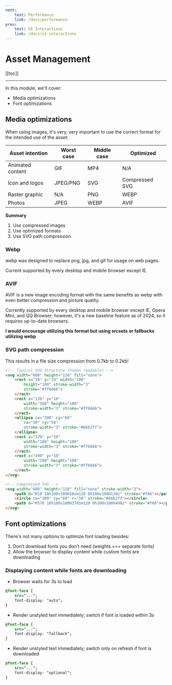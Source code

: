 ```yaml
---
next:
    text: Performance
    link: /docs/performance
prev:
    text: UI Interactions
    link: /docs/ui-interactions
---
```


<!-- markdownlint-disable MD007 MD010 MD013 MD024 MD030 MD033 -->

<script setup>
import DocHeading from "../components/doc-heading.vue"
</script>

# Asset Management

[[toc]]

<hr>

In this module, we'll cover:

- Media optimizations
- Font optimizations

## Media optimizations

When using images, it's very, very important to use the correct format for the intended use of the asset:

| Asset intention | Worst case | Middle case | Optimized |
| --------------- | --------------- | --------------- | --------------- |
| Animated content | GIF | MP4 | N/A |  
| Icon and logos | JPEG/PNG | SVG | Compressed SVG |
| Raster graphic | N/A | PNG | WEBP |
| Photos | JPEG | WEBP | AVIF |

**Summary**

1. Use compressed images
2. Use optimized formats
3. Use SVG path compression

### Webp

webp was designed to replace png, jpg, and gif for usage on web pages.

Current supported by every desktop and mobile browser except IE.

### AVIF

AVIF is a new image encoding format with the same benefits as webp with even better compression and picture quality.

Currently supported by every desktop and mobile browser except IE, Opera Mini, and QQ Browser; however, it's a new baseline feature as of 2024, so it requires up-to-date browsers.

**I would encourage utilizing this format but using srcsets or fallbacks utilizing webp**

### SVG path compression

This results in a file size compression from 0.7kb to 0.2kb!

```html
<!-- Typical SVG Structure (human readable) -->
<svg width="600" height="120" fill="none">
    <rect x="10" y="10" width="100"
        height="100" stroke-width="3"
        stroke="#ff6666">
    </rect>
    <rect x="130" y="10"
        width="100" height="100"
        stroke-width="3" stroke="#ff6666">
    </rect>
    <ellipse cx="300" cy="60"
        rx="50" ry="50"
        stroke-width="3" stroke="#66b2ff">
    </ellipse>
    <rect x="370" y="10"
        width="100" height="100"
        stroke-width="3" stroke="#ff6666">
    </rect>
    <rect x="490" y="10"
        width="100" height="100"
        stroke-width="3" stroke="#ff6666">
    </rect>
</svg>

<!-- Compressed SVG -->
<svg width="600" height="120" fill="none" stroke-width="3">
    <path d="M10 10h100v100H10zm120 0h100v100H130z" stroke="#f66"></path>
    <circle cx="300" cy="60" r="50" stroke="#66b2ff"></circle>
    <path d="M370 10h100v100H370zm120 0h100v100H490z" stroke="#f66"></path>
</svg>
```

## Font optimizations

There's not many options to optimize font loading besides:

1. Don't download fonts you don't need (weights === separate fonts)
2. Allow the browser to display content while custom fonts are downloading

### Displaying content while fonts are downloading

- Browser waits for 3s to load

```css
@font-face {
    src="...";
    font-display: "auto";
}
```

- Render unstyled text immediately; switch if font is loaded within 3s

```css
@font-face {
    src="...";
    font-display: "fallback";
}
```

- Render unstyled text immediately; switch only on refresh if font is downloaded

```css
@font-face {
    src="...";
    font-display: "optional";
}
```

